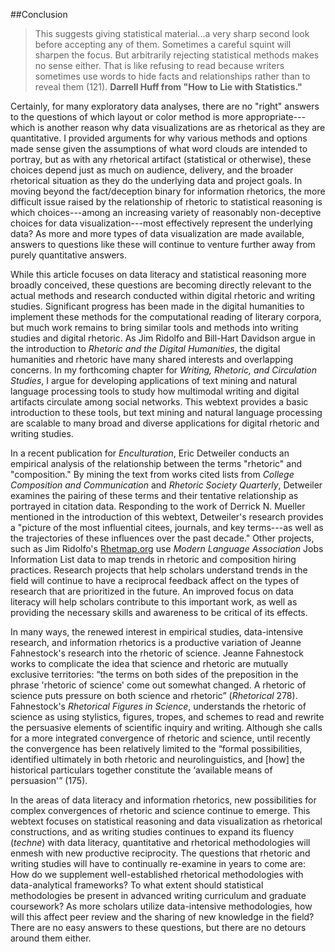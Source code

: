 ##Conclusion
> This suggests giving statistical material...a very sharp second look before accepting 
> any of them. Sometimes a careful squint will sharpen the focus. But arbitrarily rejecting 
> statistical methods makes no sense either. That is like refusing to read because writers 
> sometimes use words to hide facts and relationships rather than to reveal them (121).
> **Darrell Huff from "How to Lie with Statistics."**

Certainly, for many exploratory data analyses, there are no "right" answers to the questions of which layout or color method is more appropriate---which is another reason why data visualizations are as rhetorical as they are quantitative. I provided arguments for why various methods and options made sense given the assumptions of what word clouds are intended to portray, but as with any rhetorical artifact (statistical or otherwise), these choices depend just as much on audience, delivery, and the broader rhetorical situation as they do the underlying data and project goals. In moving beyond the fact/deception binary for information rhetorics, the more difficult issue raised by the relationship of rhetoric to statistical reasoning is which choices---among an increasing variety of reasonably non-deceptive choices for data visualization---most effectively represent the underlying data? As more and more types of data visualization are made available, answers to questions like these will continue to venture further away from purely quantitative answers. 

While this article focuses on data literacy and statistical reasoning more broadly conceived, these questions are becoming directly relevant to the actual methods and research conducted within digital rhetoric and writing studies. Significant progress has been made in the digital humanities to implement these methods for the computational reading of literary corpora, but much work remains to bring similar tools and methods into writing studies and digital rhetoric. As Jim Ridolfo and Bill-Hart Davidson argue in the introduction to *Rhetoric and the Digital Humanities*, the digital humanities and rhetoric have many shared interests and overlapping concerns. In my forthcoming chapter for *Writing, Rhetoric, and Circulation Studies*, I argue for developing applications of text mining and natural language processing tools to study how multimodal writing and digital artifacts circulate among social networks. This webtext provides a basic introduction to these tools, but text mining and natural language processing are scalable to many broad and diverse applications for digital rhetoric and writing studies.

In a recent publication for *Enculturation*, Eric Detweiler conducts an empirical analysis of the relationship between the terms "rhetoric" and "composition." By mining the text from works cited lists from *College Composition and Communication* and *Rhetoric Society Quarterly*, Detweiler examines the pairing of these terms and their tentative relationship as portrayed in citation data. Responding to the work of Derrick N. Mueller mentioned in the introduction of this webtext, Detweiler's research provides a "picture of the most influential citees, journals, and key terms---as well as the trajectories of these influences over the past decade." Other projects, such as Jim Ridolfo's [Rhetmap.org](http://rhetmap.org/) use *Modern Language Association* Jobs Information List data to map trends in rhetoric and composition hiring practices. Research projects that help scholars understand trends in the field will continue to have a reciprocal feedback affect on the types of research that are prioritized in the future. An improved focus on data literacy will help scholars contribute to this important work, as well as providing the necessary skills and awareness to be critical of its effects. 

In many ways, the renewed interest in empirical studies, data-intensive research, and information rhetorics is a productive variation of Jeanne Fahnestock's research into the rhetoric of science. Jeanne Fahnestock works to complicate the idea that science and rhetoric are mutually exclusive territories: “the terms on both sides of the preposition in the phrase 'rhetoric of science' come out somewhat changed. A rhetoric of science puts pressure on both science and rhetoric” (*Rhetorical* 278). Fahnestock's *Rhetorical Figures in Science*, understands the rhetoric of science as using stylistics, figures, tropes, and schemes to read and rewrite the persuasive elements of scientific inquiry and writing. Although she calls for a more integrated convergence of rhetoric and science, until recently the convergence has been relatively limited to the “formal possibilities, identified ultimately in both rhetoric and neurolinguistics, and [how] the historical particulars together constitute the ‘available means of persuasion'” (175). 

In the areas of data literacy and information rhetorics, new possibilities for complex convergences of rhetoric and science continue to emerge. This webtext focuses on statistical reasoning and data visualization as rhetorical constructions, and as writing studies continues to expand its fluency (*techne*) with data literacy, quantitative and rhetorical methodologies will enmesh with new productive reciprocity. The questions that rhetoric and writing studies will have to continually re-examine in years to come are: How do we supplement well-established rhetorical methodologies with data-analytical frameworks? To what extent should statistical methodologies be present in advanced writing curriculum and graduate coursework? As more scholars utilize data-intensive methodologies, how will this affect peer review and the sharing of new knowledge in the field? There are no easy answers to these questions, but there are no detours around them either. 
